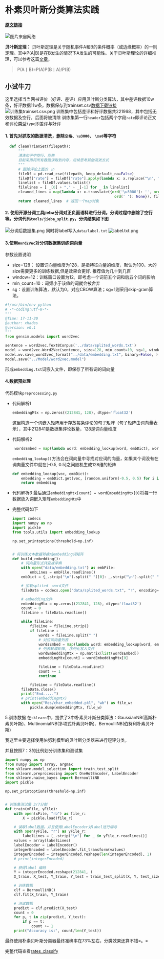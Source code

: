 # 朴素贝叶斯分类算法实践

#### [原文链接](https://www.jianshu.com/p/e754d10f4fe6)


![图片来自网络](http://upload-images.jianshu.io/upload_images/3818161-f545b252c2d70e45.jpg?imageMogr2/auto-orient/strip%7CimageView2/2/w/1240)

**贝叶斯定理：**
贝叶斯定理是关于随机事件A和B的条件概率（或边缘概率）的一则定理。其中P(A|B)是在B发生的情况下A发生的可能性。关于贝叶斯理论的详细推理，可以参考这篇[文章](http://www.jianshu.com/p/c59851b1c0f3)。
> P(A丨B)=P(A)P(B丨A)/P(B)

## 小试牛刀
这里选择当当网书评价（好评、差评）应用贝叶斯分类算法，其中差评数据10w条，好评数据11w条，数据保存到trainset.csv[数据下载链接](https://github.com/xhades/rates_classify/tree/master/rates_classify/data)
![训练集trainset.csv.png](http://upload-images.jianshu.io/upload_images/3818161-45092258cd9c6278.png?imageMogr2/auto-orient/strip%7CimageView2/2/w/1240)
训练集中包括差评和好评数据共221968，其中包括无效数据及空行，后面将被清除
训练集第一行`header`包括两个字段`rate`即评论正文和评论类型`type`即差评与好评

#### 1. 首先对抓取的数据清洗，删除`空格`、`\u3000`、 `\xa0`等字符
  ```python
    def cleanTrianSet(filepath):
        """
        清洗句子中空行、空格
        目前采用将所有数据读取到内存，后续思考其他高效方式
        """
        # 删除评论上面的 \n
        fileDf = pd.read_csv(filepath, keep_default_na=False)
        fileDf["rate"] = fileDf["rate"].apply(lambda x: x.replace("\n", ""))
        linelist = fileDf.values.tolist()
        filelines = [ _[0] + "," + _[-1] for _ in linelist]
        cleaned_lines = map(lambda x: x.translate({ord('\u3000'): '', ord('\r'): '', ord('\xa0'): None,
                                                    ord(' '): None}), filelines[1:])  # 更加优雅的方式 在这个问题中是比较快的方式
        return cleaned_lines  # 返回一个map对象
  ```

#### 2. 使用开源分词工具**jieba分词**对正负面语料进行分词，分词过程中删除了空行等。分词代码`tools/jieba_split.py`，分词结果如下图
![分词后数据集.png](http://upload-images.jianshu.io/upload_images/3818161-aa9e6b08f7d2cd7e.png?imageMogr2/auto-orient/strip%7CimageView2/2/w/1240)
同时将label写入`data/label.txt`
![label.txt.png](http://upload-images.jianshu.io/upload_images/3818161-8437c852d7c70deb.png?imageMogr2/auto-orient/strip%7CimageView2/2/w/1240)

#### 3.使用`Word2Vec`对分词数据集训练词向量
参数设置说明
- size=128： 设置词向量维度为128，是指特征向量的维度，默认为100。大的size需要更多的训练数据,但是效果会更好. 推荐值为几十到几百
- window=12：训练窗口设置为12，即考虑一个词前五个词和后五个词的影响
- min_count=10：词频小于该值的词就会被舍弃
- sg：设置训练算法，默认为0，对应CBOW算法；sg=1则采用skip-gram算法。
```python
#!/usr/bin/env python
# -*-coding:utf-8-*-
"""
@Time: 17-11-20 
@author: xhades
@version: v0.1
"""
from gensim.models import word2vec

sentence = word2vec.Text8Corpus('../data/splited_words.txt')
model = word2vec.Word2Vec(sentence, size=128, min_count=10, sg=1, window=12, workers=8)
model.wv.save_word2vec_format("../data/embedding.txt", binary=False, )
model.save("../Model/word2vec.model")
```
形成`embedding.txt`词嵌入文件，即保存了所有词的词向量

#### 4.数据预处理        
代码模块`preprocessing.py`
- 代码解析1
  ```python
  embeddingMtx = np.zeros((212841, 128), dtype='float32')
  ```
    这里构造一个词嵌入矩阵用于存放每条评论的句子矩阵（句子矩阵由词向量表示），其中212841是数据集评论数量，128是词向量维度

- 代码解析2
  ```python
   wordsEmbed = map(lambda word: embedding_lookup(word, embDict), words)
  ```
    `embedding_lookup()`方法会在词向量中寻找对应词的向量，如果某个词没有在词向量文件中就在[-0.5, 0.5]之间随机生成128维的矩阵
  ```python
  def embedding_lookup(voc, embDict):
      embedding = embDict.get(voc, [random.uniform(-0.5, 0.5) for i in range(128)])
      return embedding
  ```
- 代码解析3
    最后通过`embeddingMtx[count] = wordEmbeddingMtx[0]`将每一行数据放入词嵌入矩阵`embeddingMtx`中
- 完整代码如下
  ```python
  import codecs
  import numpy as np
  import pickle
  from tools.utils import embedding_lookup

  np.set_printoptions(threshold=np.inf)


  # 将训练文本数据转换成embedding词矩阵
  def build_embedding():
      # 词向量形式转变成字典
      with open("data/embedding.txt") as embFile:
          embLines = embFile.readlines()
      embDict = {_.strip("\n").split(" ")[0]: _.strip("\n").split(" ")[1:] for _ in embLines[1:]}

      # 加载splited  word文件
      fileData = codecs.open("data/splited_words.txt", "r", encoding="utf-8")

      # embedding文件
      embeddingMtx = np.zeros((212841, 128), dtype='float32')
      count = 0
      fileLine = fileData.readline()

      while fileLine:
          fileLine = fileLine.strip()
          if fileLine :
              words = fileLine.split(" ")
              # 对应词向量列表
              wordsEmbed = map(lambda word: embedding_lookup(word, embDict), words)
              # 列表转成矩阵, 序列化写入文件
              wordEmbeddingMtx = np.matrix(list(wordsEmbed))
              embeddingMtx[count] = wordEmbeddingMtx[0]

              fileLine = fileData.readline()
              count += 1
              continue

          fileLine = fileData.readline()
      fileData.close()
      print("End.....")
      # print(embeddingMtx)
      with open("Res/char_embedded.pkl", "wb") as file_w:
          pickle.dump(embeddingMtx, file_w)
  ```

5.训练数据
在`sklearn`中，提供了3中朴素贝叶斯分类算法：GaussianNB(高斯朴素贝叶斯)、MultinomialNB(多项式朴素贝叶斯)、BernoulliNB(伯努利朴素贝叶斯)

我这里主要选择使用伯努利模型的贝叶斯分类器来进行短评分类。

并且按照7：3的比例划分训练集和测试集
```python
import numpy as np
from numpy import array, argmax
from sklearn.model_selection import train_test_split
from sklearn.preprocessing import OneHotEncoder, LabelEncoder
from sklearn.naive_bayes import BernoulliNB
import pickle

np.set_printoptions(threshold=np.inf)


# 训练集测试集 3/7分割
def train(xFile, yFile):
    with open(xFile, "rb") as file_r:
        X = pickle.load(file_r)

    # 读取label数据，并且使用LabelEncoder对label进行编号
    with open(yFile, "r") as yFile_r:
        labelLines = [_.strip("\n") for _ in yFile_r.readlines()]
    values = array(labelLines)
    labelEncoder = LabelEncoder()
    integerEncoded = labelEncoder.fit_transform(values)
    integerEncoded = integerEncoded.reshape(len(integerEncoded), 1)
    # print(integerEncoded)

    # 获得label 编码
    Y = integerEncoded.reshape(212841, )
    X_train, X_test, Y_train, Y_test = train_test_split(X, Y, test_size=0.3, random_state=42)

    # 训练数据
    clf = BernoulliNB()
    clf.fit(X_train, Y_train)

    # 测试数据
    predict = clf.predict(X_test)
    count = 0
    for p, t in zip(predict, Y_test):
        if p == t:
            count += 1
    print("Accuracy is:", count/len(Y_test))
```

最终使用朴素贝叶斯分类器最终准确率在73%左右，分类效果还算不错=。=

完整代码查看[rates_classify](https://github.com/xhades/rates_classify)






